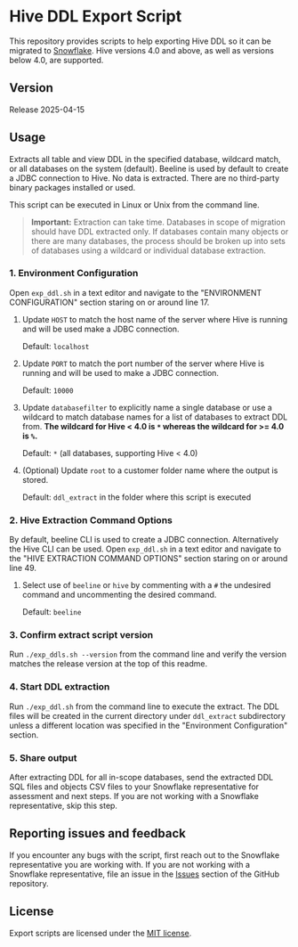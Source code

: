 # Hive DDL Export Script

This repository provides scripts to help exporting Hive DDL so it can be migrated to [Snowflake](https://www.snowflake.com/). Hive versions 4.0 and above, as well as versions below 4.0, are supported.
## Version

Release 2025-04-15

## Usage

Extracts all table and view DDL in the specified database, wildcard match, or all databases on the system (default). Beeline is used by default to create a JDBC connection to Hive. No data is extracted. There are no third-party binary packages installed or used. 

This script can be executed in Linux or Unix from the command line. 

>**Important:** Extraction can take time. Databases in scope of migration should have DDL extracted only. If databases contain many objects or there are many databases, the process should be broken up into sets of databases using a wildcard or individual database extraction.

### 1. Environment Configuration

Open `exp_ddl.sh` in a text editor and navigate to the "ENVIRONMENT CONFIGURATION" section staring on or around line 17.

1. Update `HOST` to match the host name of the server where Hive is running and will be used make a JDBC connection. 

    Default: `localhost`

2. Update `PORT` to match the port number of the server where Hive is running and will be used to make a JDBC connection. 
    
    Default: `10000`

3. Update `databasefilter` to explicitly name a single database or use a wildcard to match database names for a list of databases to extract DDL from. **The wildcard for Hive < 4.0 is `*` whereas the wildcard for >= 4.0 is `%`.** 

    Default: `*` (all databases, supporting Hive < 4.0)

4. (Optional) Update `root` to a customer folder name where the output is stored. 

    Default: `ddl_extract` in the folder where this script is executed

### 2. Hive Extraction Command Options

By default, beeline CLI is used to create a JDBC connection. Alternatively the Hive CLI can be used. Open `exp_ddl.sh` in a text editor and navigate to the "HIVE EXTRACTION COMMAND OPTIONS" section staring on or around line 49.

1. Select use of `beeline` or `hive` by commenting with a `#` the undesired command and uncommenting the desired command. 

    Default: `beeline`

### 3. Confirm extract script version

Run `./exp_ddls.sh --version` from the command line and verify the version matches the release version at the top of this readme.

### 4. Start DDL extraction

Run `./exp_ddl.sh` from the command line to execute the extract. The DDL files will be created in the current directory under `ddl_extract` subdirectory unless a different location was specified in the "Environment Configuration" section.

### 5. Share output

After extracting DDL for all in-scope databases, send the extracted DDL SQL files and objects CSV files to your Snowflake representative for assessment and next steps. If you are not working with a Snowflake representative, skip this step.

## Reporting issues and feedback

If you encounter any bugs with the script, first reach out to the Snowflake representative you are working with. If you are not working with a Snowflake representative, file an issue in the
[Issues](https://github.com/Snowflake-Labs/SC.DDLExportScripts/issues) section of the GitHub repository.

## License

Export scripts are licensed under the [MIT license](https://github.com/Snowflake-Labs/SC.DDLExportScripts/blob/main/Hive/License.txt).